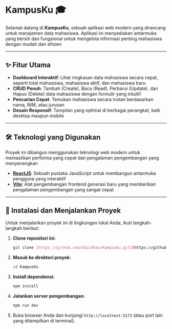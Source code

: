 # KampusKu 🎓

Selamat datang di **KampusKu**, sebuah aplikasi web modern yang dirancang untuk manajemen data mahasiswa. Aplikasi ini menyediakan antarmuka yang bersih dan fungsional untuk mengelola informasi penting mahasiswa dengan mudah dan efisien

---

## ✨ Fitur Utama

-   **Dashboard Interaktif**: Lihat ringkasan data mahasiswa secara cepat, seperti total mahasiswa, mahasiswa aktif, dan mahasiswa baru
-   **CRUD Penuh**: Tambah (Create), Baca (Read), Perbarui (Update), dan Hapus (Delete) data mahasiswa dengan formulir yang intuitif
-   **Pencarian Cepat**: Temukan mahasiswa secara instan berdasarkan nama, NIM, atau jurusan
-   **Desain Responsif**: Tampilan yang optimal di berbagai perangkat, baik desktop maupun mobile

---

## 🛠️ Teknologi yang Digunakan

Proyek ini dibangun menggunakan teknologi web modern untuk memastikan performa yang cepat dan pengalaman pengembangan yang menyenangkan

-   **[ReactJS](https://reactjs.org/)**: Sebuah pustaka JavaScript untuk membangun antarmuka pengguna yang interaktif
-   **[Vite](https://vitejs.dev/)**: Alat pengembangan frontend generasi baru yang memberikan pengalaman pengembangan yang sangat cepat

---

## 🚀 Instalasi dan Menjalankan Proyek

Untuk menjalankan proyek ini di lingkungan lokal Anda, ikuti langkah-langkah berikut:

1.  **Clone repositori ini:**
    ```bash
    git clone [https://github.com/dazidhan/KampusKu.git](https://github.com/dazidhan/KampusKu.git)
    ```

2.  **Masuk ke direktori proyek:**
    ```bash
    cd KampusKu
    ```

3.  **Install dependensi:**
    ```bash
    npm install
    ```

4.  **Jalankan server pengembangan:**
    ```bash
    npm run dev
    ```

5.  Buka browser Anda dan kunjungi `http://localhost:5173` (atau port lain yang ditampilkan di terminal).

